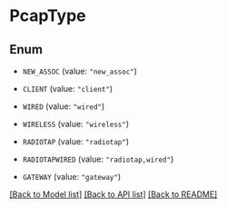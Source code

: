 # PcapType

## Enum


* `NEW_ASSOC` (value: `"new_assoc"`)

* `CLIENT` (value: `"client"`)

* `WIRED` (value: `"wired"`)

* `WIRELESS` (value: `"wireless"`)

* `RADIOTAP` (value: `"radiotap"`)

* `RADIOTAPWIRED` (value: `"radiotap,wired"`)

* `GATEWAY` (value: `"gateway"`)


[[Back to Model list]](../README.md#documentation-for-models) [[Back to API list]](../README.md#documentation-for-api-endpoints) [[Back to README]](../README.md)


